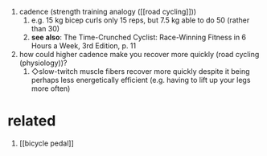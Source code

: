 1. cadence (strength training analogy ([[road cycling]]))
	1. e.g. 15 kg bicep curls only 15 reps, but 7.5 kg able to do 50 (rather than 30)
	2. **see also**: The Time-Crunched Cyclist: Race-Winning Fitness in 6 Hours a Week, 3rd Edition, p. 11
2. how could higher cadence make you recover more quickly (road cycling (physiology))?
	1. ◇slow-twitch muscle fibers recover more quickly despite it being perhaps less energetically efficient (e.g. having to lift up your legs more often)

# related
1. [[bicycle pedal]]